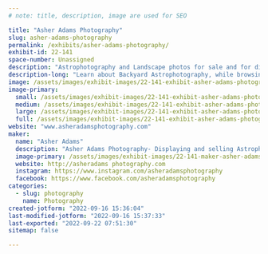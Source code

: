 ```yaml
---
# note: title, description, image are used for SEO

title: "Asher Adams Photography"
slug: asher-adams-photography
permalink: /exhibits/asher-adams-photography/
exhibit-id: 22-141
space-number: Unassigned
description: "Astrophotography and Landscape photos for sale and for display."
description-long: "Learn about Backyard Astrophotography, while browsing works of various Astronomy and Landscape Photographs."
image: /assets/images/exhibit-images/22-141-exhibit-asher-adams-photography-3e8729a9-1426-48e0-88b5-8af6ec53b6d0-large.jpeg
image-primary: 
  small: /assets/images/exhibit-images/22-141-exhibit-asher-adams-photography-3e8729a9-1426-48e0-88b5-8af6ec53b6d0-small.jpeg
  medium: /assets/images/exhibit-images/22-141-exhibit-asher-adams-photography-3e8729a9-1426-48e0-88b5-8af6ec53b6d0-medium.jpeg
  large: /assets/images/exhibit-images/22-141-exhibit-asher-adams-photography-3e8729a9-1426-48e0-88b5-8af6ec53b6d0-large.jpeg
  full: /assets/images/exhibit-images/22-141-exhibit-asher-adams-photography-3e8729a9-1426-48e0-88b5-8af6ec53b6d0-full.jpeg
website: "www.asheradamsphotography.com"
maker: 
  name: "Asher Adams"
  description: "Asher Adams Photography- Displaying and selling Astrophotography and Landscape works, with a display of astrophotography rig "
  image-primary: /assets/images/exhibit-images/22-141-maker-asher-adams-photography-47a31f71-6762-4aad-a15b-4e09e7230b49-medium.jpeg
  website: http://asheradams photography.com
  instagram: https://www.instagram.com/asheradamsphotography 
  facebook: https://www.facebook.com/asheradamsphotography
categories: 
  - slug: photography
    name: Photography
created-jotform: "2022-09-16 15:36:04"
last-modified-jotform: "2022-09-16 15:37:33"
last-exported: "2022-09-22 07:51:30"
sitemap: false

---
```

